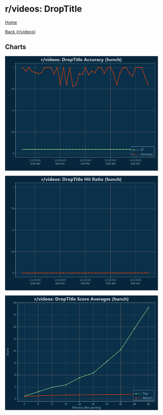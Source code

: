 # r/videos: DropTitle

[Home](../../index.md)

[Back (r/videos)](../hunch_videos.md)

## Charts

![r/videos R² (hunch)](../../images/models/hunch_videos_DropTitle_Accuracy.png "r/videos R² (hunch)")

![r/videos Hit Ratio (hunch)](../../images/models/hunch_videos_DropTitle_HitRatio.png "r/videos Hit Ratio (hunch)")

![r/videos Score Averages (hunch)](../../images/models/hunch_videos_DropTitle_Scores.png "r/videos Score Averages (hunch)")

